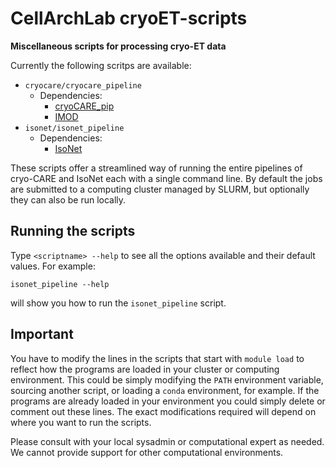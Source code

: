# CellArchLab cryoET-scripts
**Miscellaneous scripts for processing cryo-ET data**

Currently the following scritps are available:

* `cryocare/cryocare_pipeline`
  - Dependencies:
    - [cryoCARE_pip](https://github.com/juglab/cryoCARE_pip)
    - [IMOD](https://bio3d.colorado.edu/imod/)
* `isonet/isonet_pipeline`
  - Dependencies:
    - [IsoNet](https://github.com/IsoNet-cryoET/IsoNet)

These scripts offer a streamlined way of running the entire pipelines of cryo-CARE and IsoNet each with a single command line. By default the jobs are submitted to a computing cluster managed by SLURM, but optionally they can also be run locally.

## Running the scripts ##
Type `<scriptname> --help` to see all the options available and their default values. For example:
```
isonet_pipeline --help
```
will show you how to run the `isonet_pipeline` script.

## Important ##
You have to modify the lines in the scripts that start with `module load` to reflect how the programs are loaded in your cluster or computing environment. This could be simply modifying the `PATH` environment variable, sourcing another script, or loading a `conda` environment, for example. If the programs are already loaded in your environment you could simply delete or comment out these lines. The exact modifications required will depend on where you want to run the scripts.

Please consult with your local sysadmin or computational expert as needed. We cannot provide support for other computational environments.
